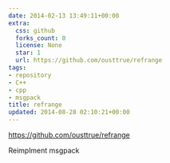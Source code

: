 ```yaml
---
date: 2014-02-13 13:49:11+00:00
extra:
  css: github
  forks_count: 0
  license: None
  star: 1
  url: https://github.com/ousttrue/refrange
tags:
- repository
- C++
- cpp
- msgpack
title: refrange
updated: 2014-08-28 02:10:21+00:00
---
```


<https://github.com/ousttrue/refrange>

Reimplment msgpack
